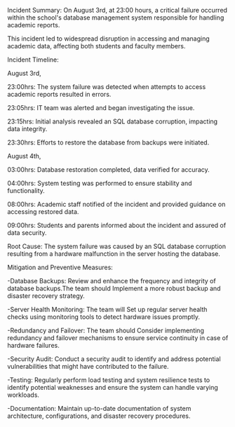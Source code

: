 Incident Summary:
On August 3rd, at 23:00 hours, a critical failure occurred within the school's database management system responsible for handling academic reports.

This incident led to widespread disruption in accessing and managing academic data, affecting both students and faculty members.

Incident Timeline:

August 3rd,

23:00hrs: The system failure was detected when attempts to access academic reports resulted in errors.

23:05hrs: IT team was alerted and began investigating the issue.

23:15hrs: Initial analysis revealed an SQL database corruption, impacting data integrity.

23:30hrs: Efforts to restore the database from backups were initiated.

August 4th,

03:00hrs: Database restoration completed, data verified for accuracy.

04:00hrs: System testing was performed to ensure stability and functionality.

08:00hrs: Academic staff notified of the incident and provided guidance on accessing restored data.

09:00hrs: Students and parents informed about the incident and assured of data security.

Root Cause:
The system failure was caused by an SQL database corruption resulting from a hardware malfunction in the server hosting the database.


Mitigation and Preventive Measures:

-Database Backups: Review and enhance the frequency and integrity of database backups.The team  should  Implement a more robust backup and disaster recovery strategy.

-Server Health Monitoring: The team will  Set up regular server health checks using monitoring tools to detect hardware issues promptly.

-Redundancy and Failover: The team should Consider implementing redundancy and failover mechanisms to ensure service continuity in case of hardware failures.

-Security Audit: Conduct a security audit to identify and address potential vulnerabilities that might have contributed to the failure.

-Testing: Regularly perform load testing and system resilience tests to identify potential weaknesses and ensure the system can handle varying workloads.

-Documentation: Maintain up-to-date documentation of system architecture, configurations, and disaster recovery procedures.
